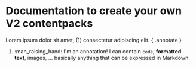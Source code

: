 # Documentation to create your own V2 contentpacks

Lorem ipsum dolor sit amet, (1) consectetur adipiscing elit.
{ .annotate }

1.  :man_raising_hand: I'm an annotation! I can contain `code`, __formatted
    text__, images, ... basically anything that can be expressed in Markdown.

